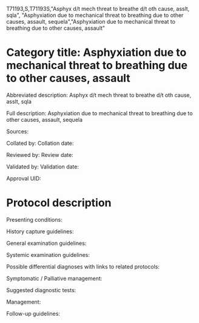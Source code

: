 T71193,S,T71193S,"Asphyx d/t mech threat to breathe d/t oth cause, asslt, sqla", "Asphyxiation due to mechanical threat to breathing due to other causes, assault, sequela","Asphyxiation due to mechanical threat to breathing due to other causes, assault"
# Category title: Asphyxiation due to mechanical threat to breathing due to other causes, assault

Abbreviated description: Asphyx d/t mech threat to breathe d/t oth cause, asslt, sqla

Full description: Asphyxiation due to mechanical threat to breathing due to other causes, assault, sequela

Sources:

Collated by:
Collation date:

Reviewed by:
Review date:

Validated by:
Validation date:

Approval UID:

# Protocol description

Presenting conditions:

History capture guidelines:

General examination guidelines:

Systemic examination guidelines:

Possible differential diagnoses with links to related protocols:

Symptomatic / Palliative management:

Suggested diagnostic tests:

Management:

Follow-up guidelines:
